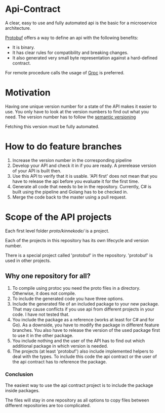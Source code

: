 # Api-Contract
A clear, easy to use and fully automated api is the basic for a microservice architecture.

[Protobuf](https://protobuf.dev/) offers a way to define an api with the following benefits:
- It is binary.
- It has clear rules for compatibility and breaking changes.
- It also generated very small byte representation against a hard-defined contract.

For remote procedure calls the usage of [Grpc](https://grpc.io/) is preferred.

# Motivation
Having one unique version number for a state of the API makes it easier to use. You only have to look at the version numbers to find out what you need. The version number has to follow the [semantic versioning](https://semver.org/)

Fetching this version must be fully automated.

# How to do feature branches
1. Increase the version number in the corresponding pipeline
2. Develop your API and check it in if you are ready. A prerelease version of your API is built then.
3. Use this API to verify that it is usable. 'API first' does not mean that you have to release the api before you evaluate it for the first time.
4. Generate all code that needs to be in the repository. Currently, C# is built using the pipeline and Golang has to be checked in.
5. Merge the code back to the master using a pull request.

# Scope of the API projects
Each first level folder *proto/kinnekode/<nameOfProject>* is a project.

Each of the projects in this repository has its own lifecycle and version number.

There is a special project called 'protobuf' in the repository. 'protobuf' is used in other projects.

## Why one repository for all?
1. To compile using protoc you need the proto files in a directory. Otherwise, it does not compile.
2. To include the generated code you have three options. 
  1. Include the generated file of an included package to your new package. That may cause conflicts if you use api from different projects in your code. I have not tested that.
  2. You include the package as a reference (works at least for C# and for Go). As a downside, you have to modify the package in different feature branches. You also have to release the version of the used package first to use it in the other package.
  3. You include nothing and the user of the API has to find out which additional package in which version is needed.
3. The projects (at least 'protobuf') also include implemented helpers to deal with the types. To include this code the api contract or the user of the api contract has to reference the package.

### Conclusion
The easiest way to use the api contract project is to include the package inside packages.

The files will stay in one repository as all options to copy files between different repositories are too complicated.
